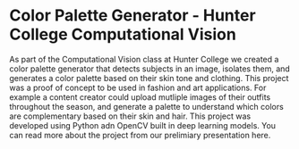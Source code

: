 # Color Palette Generator - Hunter College Computational Vision 

As part of the Computational Vision class at Hunter College we created a color palette generator that detects subjects in an image, isolates them, and generates a color palette based on their skin tone and clothing. This project was a proof of concept to be used in fashion and art applications. For example a content creator could upload mutliple images of their outfits throughout the season, and generate a palette to understand which colors are complementary based on their skin and hair. This project was developed using Python adn OpenCV built in deep learning models. You can read more about the project from our prelimiary presentation here.
